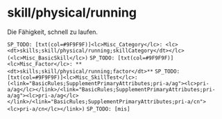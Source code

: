 # skill/physical/running

Die Fähigkeit, schnell zu laufen.

`SP_TODO: [txt(col=#9F9F9F)]<lc>Misc_Category</lc>: <lc><dt>skills;skill/physical/running;skillCategory</dt></lc> (<lc>Misc_BasicSkill</lc>)`
`SP_TODO: [txt(col=#9F9F9F)]<lc>Misc_Factor</lc>: **<dt>skills;skill/physical/running;factor</dt>**`
`SP_TODO: [txt(col=#9F9F9F)]<lc>Misc_SkillTest</lc>: (<link="BasicRules;SupplementPrimaryAttributes;pri-a/ag"><lc>pri-a/ag</lc></link>/<link="BasicRules;SupplementPrimaryAttributes;pri-a/ag"><lc>pri-a/ag</lc></link>/<link="BasicRules;SupplementPrimaryAttributes;pri-a/cn"><lc>pri-a/cn</lc></link>)`
`SP_TODO: [mis]`